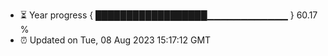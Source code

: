 - ⏳ Year progress { ██████████████████▁▁▁▁▁▁▁▁▁▁▁▁ } 60.17 %
- ⏰ Updated on Tue, 08 Aug 2023 15:17:12 GMT

